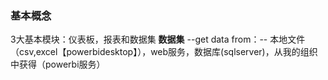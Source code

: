 ### 基本概念
3大基本模块：仪表板，报表和数据集
**数据集**
  --get data from：--
    本地文件（csv,excel【powerbidesktop】），web服务，数据库(sqlserver)，从我的组织中获得（powerbi服务）
